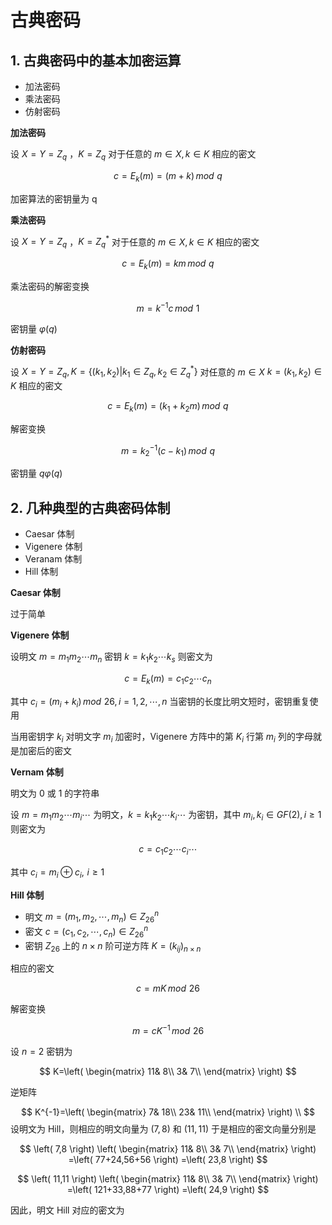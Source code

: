 # 古典密码

## 1. 古典密码中的基本加密运算

- 加法密码
- 乘法密码
- 仿射密码

**加法密码**

设 $X=Y=Z_q$ ，$K=Z_q$ 对于任意的 $m\in X,\,k\in K$ 相应的密文

$$
c=E_k(m)=(m+k)\,mod\,\,q
$$

加密算法的密钥量为 q

**乘法密码**

设 $X=Y=Z_q$ ，$K=Z_q^{*}$ 对于任意的 $m\in X,\,k\in K$ 相应的密文

$$
c=E_k(m)=km\,mod\,\,q
$$

乘法密码的解密变换

$$
m=k^{-1}c\,mod\,\,1
$$

密钥量 $\varphi(q)$

**仿射密码**

设 $X=Y=Z_q,\,K=\{(k_1,\,k_2)|k_1\in Z_q,\,k_2\in Z_q^{*}\}$ 对任意的 $m\in X$ $k=(k_1,\,k_2)\in K$ 相应的密文

$$
c=E_k(m)=(k_1+k_2m)\,mod\,\,q
$$

解密变换

$$
m=k_2^{-1}(c-k_1)\,mod\,\,q
$$

密钥量 $q\varphi(q)$

## 2. 几种典型的古典密码体制

- Caesar 体制
- Vigenere 体制
- Veranam 体制
- Hill 体制

**Caesar 体制**

过于简单

**Vigenere 体制**

设明文 $m=m_1m_2\cdots m_n$ 密钥 $k=k_1k_2\cdots k_s$ 则密文为 

$$
c=E_k(m)=c_1c_2\cdots c_n
$$

其中 $c_i=(m_i+k_i)\,mod\,\,26,\,i=1,2,\cdots,n$ 当密钥的长度比明文短时，密钥重复使用

当用密钥字 $k_i$ 对明文字 $m_i$ 加密时，Vigenere 方阵中的第 $K_i$ 行第 $m_i$ 列的字母就是加密后的密文

**Vernam 体制**

明文为 0 或 1 的字符串

设 $m=m_1m_2\cdots m_i\cdots$ 为明文，$k=k_1k_2\cdots k_i\cdots$ 为密钥，其中 $m_i,\,k_i\in GF(2),\,i\ge1$ 则密文为

$$
c=c_1c_2\cdots c_i\cdots
$$

其中 $c_i=m_i\oplus c_i,\,\,i\ge1$

**Hill 体制**

- 明文 $m=(m_1,m_2,\cdots,m_n)\in Z_{26}^n$ 
- 密文 $c=(c_1,c_2,\cdots,c_n)\in Z_{26}^n$
- 密钥 $Z_{26}$ 上的 $n\times n$ 阶可逆方阵 $K=(k_{ij})_{n\times n}$

相应的密文

$$
c=mK\,mod\,\,26
$$

解密变换

$$
m=cK^{-1}\,mod\,\,26
$$

设 $n=2$ 密钥为

$$
K=\left( \begin{matrix}
	11&		8\\
	3&		7\\
\end{matrix} \right) 
$$

逆矩阵

$$
K^{-1}=\left( \begin{matrix}
	7&		18\\
	23&		11\\
\end{matrix} \right) 
\\
$$
设明文为 Hill，则相应的明文向量为 $(7,8)$ 和 $(11,11)$ 于是相应的密文向量分别是

$$
\left( 7,8 \right) \left( \begin{matrix}
	11&		8\\
	3&		7\\
\end{matrix} \right) =\left( 77+24,56+56 \right) =\left( 23,8 \right) 
$$

$$
\left( 11,11 \right) \left( \begin{matrix}
	11&		8\\
	3&		7\\
\end{matrix} \right) =\left( 121+33,88+77 \right) =\left( 24,9 \right)
$$

因此，明文 Hill 对应的密文为 